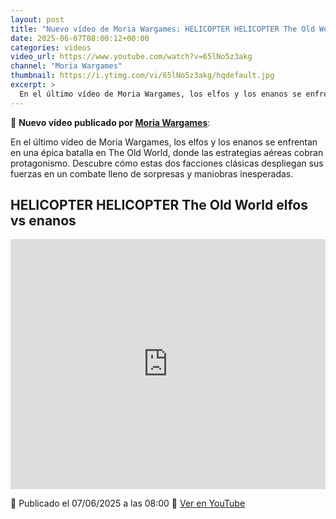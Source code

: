 ```yaml
---
layout: post
title: "Nuevo vídeo de Moria Wargames: HELICOPTER HELICOPTER The Old World elfos vs enanos"
date: 2025-06-07T08:00:12+00:00
categories: videos
video_url: https://www.youtube.com/watch?v=65lNo5z3akg
channel: "Moria Wargames"
thumbnail: https://i.ytimg.com/vi/65lNo5z3akg/hqdefault.jpg
excerpt: >
  En el último vídeo de Moria Wargames, los elfos y los enanos se enfrentan en una épica batalla en The Old World, donde las estrategias aéreas cobran protagonismo. Descubre cómo estas dos facciones clásicas despliegan sus fuerzas en un combate lleno de sorpresas y maniobras inesperadas.
---
```


🎥 **Nuevo vídeo publicado por [Moria Wargames](https://www.youtube.com/channel/UCcQsRY8wmVbBjtrnhWuL9pQ)**:

En el último vídeo de Moria Wargames, los elfos y los enanos se enfrentan en una épica batalla en The Old World, donde las estrategias aéreas cobran protagonismo. Descubre cómo estas dos facciones clásicas despliegan sus fuerzas en un combate lleno de sorpresas y maniobras inesperadas.

## HELICOPTER HELICOPTER The Old World elfos vs enanos

<iframe width="100%" height="400" src="https://www.youtube.com/embed/65lNo5z3akg" frameborder="0" allowfullscreen></iframe>

📅 Publicado el 07/06/2025 a las 08:00
🔗 [Ver en YouTube](https://www.youtube.com/watch?v=65lNo5z3akg)
